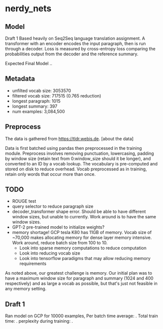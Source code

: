 # nerdy_nets

## Model

Draft 1 
Based heavily on Seq2Seq language translation assignment. A transformer with an encoder encodes the input
paragraph, then is run through a decoder. Loss is measured by cross-entropy loss comparing the probabilities
output from the decoder and the reference summary.

Expected Final Model
..

## Metadata

 - unfilted vocab size: 3053570 
 - filtered vocab size: 717515 (0.765 reduction)
 - longest paragraph:   1015
 - longest summary:     397
 - num examples:        3,084,500

## Preprocess

The data is gathered from https://tldr.webis.de. [about the data]

Data is first batched using pandas then preprocessed in the training module. Preprocess involves removing
punctuation, lowercasing, padding by window size (retain text from 0:window_size should it be longer), and
converted to an ID by a vocab lookup. The vocabulary is pre-computed and stored on disk to reduce overhead.
Vocab preprocessed as in training, retain only words that occur more than once.

## TODO

 - ROUGE test
 - query selector to reduce paragraph size
 - decoder_transformer shape error. Should be able to have different window sizes, but unable to currently.
   Work around is to have the same window sizes.
 - GPT-2 pre-trained model to initialize weights?
 - memory shortage! GCP tesla K80 has 11GB of memory. Vocab size of ~70,000 makes allocating memory for
   dense layer memory intensive. Work around, reduce batch size from 100 to 10.
    - Look into sparse memory computations to reduce computation
    - Look into reducing vocab size
    - Look into tensorflow paradigms that may allow reducing memory requirements

As noted above, our greatest challenge is memory. Our initial plan was to have a maximum window size for
paragraph and summary (1024 and 400 respectively) and as large a vocab as possible, but that's just not
feasible in any memory setting. 
 

## Draft 1

Ran model on GCP for 10000 examples, Per batch time average: . Total train time: .
perplexity during training: .